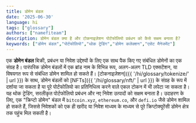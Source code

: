 ```yaml
---
title: डोमेन बंडल
date: '2025-06-30'
language: hi
tags: ["glossary"]
authors: ["namefiteam"]
description: डोमेन बंडल क्या है और टोकनाइज़ेशन पोर्टफोलियो प्रबंधन को कैसे सक्षम बनाता है?
keywords: ["डोमेन बंडल","पोर्टफोलियो","थोक ट्रेडिंग","डोमेन कलेक्शन","एसेट मैनेजमेंट"]
---
```


एक **डोमेन बंडल** बिक्री, प्रबंधन या निवेश उद्देश्यों के लिए एक साथ पैक किए गए संबंधित डोमेनों का एक संग्रह है। पारंपरिक डोमेन बंडलों में एक ब्रांड नाम के विभिन्न रूप, अलग-अलग TLD एक्सटेंशन, या विषयगत रूप से संबंधित डोमेन शामिल हो सकते हैं। [टोकनाइज़ेशन]({{ '/hi/glossary/tokenize/' | url }}) के साथ, डोमेन बंडलों को [NFTs]({{ '/hi/glossary/nft/' | url }}) के संग्रह के रूप में दर्शाया जा सकता है या पूरे पोर्टफोलियो का प्रतिनिधित्व करने वाले एकल टोकन में भी लपेटा जा सकता है। यह थोक ट्रेडिंग, सरलीकृत पोर्टफोलियो प्रबंधन और नए निवेश उत्पादों को सक्षम बनाता है। उदाहरण के लिए, एक "क्रिप्टो डोमेन" बंडल में `bitcoin.xyz`, `ethereum.co`, और `defi.io` जैसे डोमेन शामिल हो सकते हैं, जिससे निवेशकों को एक ही खरीद या निवेश माध्यम के माध्यम से पूरे क्रिप्टोक्यूरेंसी डोमेन क्षेत्र तक पहुंच मिल सकती है।